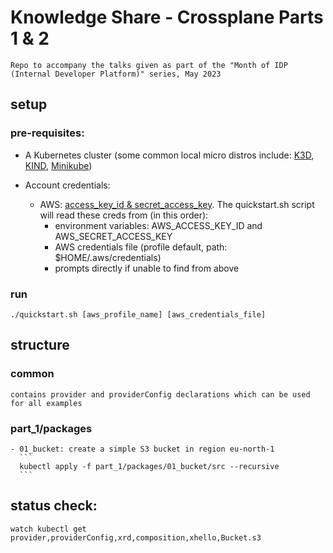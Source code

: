 # Knowledge Share - Crossplane Parts 1 & 2
    Repo to accompany the talks given as part of the "Month of IDP (Internal Developer Platform)" series, May 2023

## setup

  ### pre-requisites:
  - A Kubernetes cluster (some common local micro distros include: [K3D](k3d.io), [KIND](https://kind.sigs.k8s.io/), [Minikube](https://minikube.sigs.k8s.io/docs/start/))
  
  - Account credentials:
    - AWS: [access_key_id & secret_access_key](https://docs.aws.amazon.com/powershell/latest/userguide/pstools-appendix-sign-up.html). The quickstart.sh script will read these creds from (in this order):
      - environment variables: AWS_ACCESS_KEY_ID and AWS_SECRET_ACCESS_KEY
      - AWS credentials file (profile default, path: $HOME/.aws/credentials)
      - prompts directly if unable to find from above

  ### run
  `./quickstart.sh [aws_profile_name] [aws_credentials_file]`

## structure

  ### common
    contains provider and providerConfig declarations which can be used for all examples

  ### part_1/packages

    - 01_bucket: create a simple S3 bucket in region eu-north-1
      ```
      kubectl apply -f part_1/packages/01_bucket/src --recursive
      ```

## status check:

`watch kubectl get provider,providerConfig,xrd,composition,xhello,Bucket.s3`